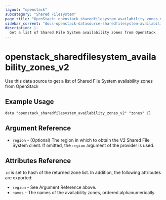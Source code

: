 ```yaml
---
layout: "openstack"
subcategory: "Shared Filesystem"
page_title: "OpenStack: openstack_sharedfilesystem_availability_zones_v2"
sidebar_current: "docs-openstack-datasource-sharedfilesystem-availability-zones-v2"
description: |-
  Get a list of Shared File System availability zones from OpenStack
---
```


# openstack\_sharedfilesystem\_availability\_zones\_v2

Use this data source to get a list of Shared File System availability zones
from OpenStack

## Example Usage

```hcl
data "openstack_sharedfilesystem_availability_zones_v2" "zones" {}
```

## Argument Reference

* `region` - (Optional) The region in which to obtain the V2 Shared File System
    client. If omitted, the `region` argument of the provider is used.

## Attributes Reference

`id` is set to hash of the returned zone list. In addition, the following
attributes are exported:

* `region` - See Argument Reference above.
* `names` - The names of the availability zones, ordered alphanumerically.

